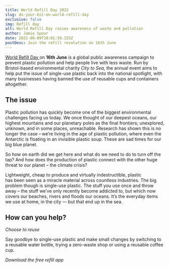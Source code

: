 ```yaml
---
title: World Refill Day 2022
slug: do-your-bit-on-world-refill-day
exclusive: false
img: Refill day
alt: World Refill Day raises awareness of waste and pollution
author: Jamie Spoor
date: 2022-06-09T10:01:59.155Z
postDesc: Join the refill revolution on 16th June
---
```

[World Refill Day ](https://www.refill.org.uk/world-refill-day/)on **16th June** is a global public awareness campaign to prevent plastic pollution and help people live with less waste.
Run by Bristol-based environmental charity *City to Sea,* the annual event aims to help put the issue of single-use plastic  back into the national spotlight, with many businesses having banned the use of reusable cups and containers altogether.

## The issue

Plastic pollution has quickly become one of the biggest environmental challenges facing us today. We once  thought of our deepest oceans, our highest mountains and our planetary poles as the final frontiers; unexplored, unknown, and in some places, unreachable. Research has shown this is no longer the case – we’re   living in the age of plastic pollution, where even the Antarctic is floating in an invisible plastic soup. These are sad times for our big blue planet.

So how on earth did we get here and what do we need to do to turn off the tap? And how does the production of plastic connect with the other huge threat to our planet – the climate crisis?

Lightweight, cheap to produce and virtually indestructible, plastic has been seen as a miracle material across countless industries. The big problem though is single-use plastic. The stuff you use once and throw away – the stuff we’ve only recently become addicted to, but which now covers our beaches, rivers and floods our   oceans. It’s the everyday items we use at home, in the city — but that end up in the sea.   

## How can you help?

*Choose to reuse*

Say goodbye to single-use plastic and make small changes by switching to a reusable water bottle, trying a zero-waste shop or using a reusable coffee cup.

*Download the free refill app*
